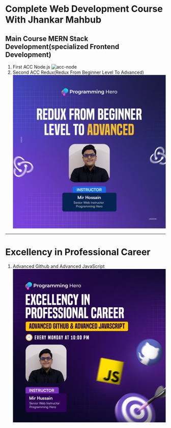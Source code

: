 # Complete Web Development Course With Jhankar Mahbub

## Main Course MERN Stack Development(specialized Frontend Development)

1. First ACC Node.js
   ![acc-node](/img/acc-node.jpg)
2. Second ACC Redux(Redux From Beginner Level To Advanced)
   ![acc-redux](/img/acc-redux.jpg)

---

# Excellency in Professional Career

1. Advanced Github and Advanced JavaScript
   ![acc-advanced-js-github](/img/js-git-mir-vai.jpg)
